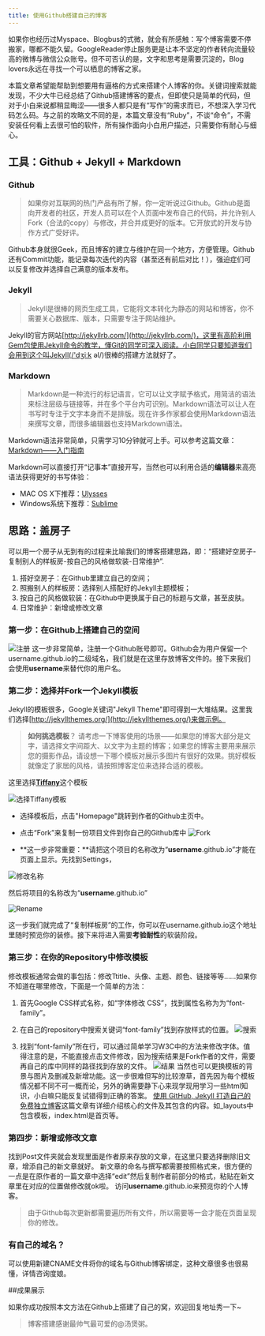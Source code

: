 ```yaml
---
title: 使用Github搭建自己的博客
---
```



如果你也经历过Myspace、Blogbus的式微，就会有所感触：写个博客需要不停搬家，哪都不能久留。GoogleReader停止服务更是让本不坚定的作者转向流量较高的微博与微信公众账号。但不可否认的是，文字和思考是需要沉淀的，Blog lovers永远在寻找一个可以栖息的博客之家。

本篇文章希望能帮助到想要用有逼格的方式来搭建个人博客的你。关键词搜索就能发现，不少大牛已经总结了Github搭建博客的要点，但即使只是简单的代码，但对于小白来说都稍显晦涩——很多人都只是有“写作”的需求而已，不想深入学习代码怎么码。与之前的攻略文不同的是，本篇文章没有“Ruby”，不谈“命令”，不需安装任何看上去很可怕的软件，所有操作面向小白用户描述，只需要你有耐心与细心。

## 工具：Github + Jekyll + Markdown

### Github

>如果你对互联网的热门产品有所了解，你一定听说过Github。Github是面向开发者的社区，开发人员可以在个人页面中发布自己的代码，并允许别人Fork（合法的copy）与修改，并合并成更好的版本。它开放式的开发与协作方式广受好评。

Github本身就很Geek，而且博客的建立与维护在同一个地方，方便管理。Github还有Commit功能，能记录每次迭代的内容（甚至还有前后对比！），强迫症们可以反复修改并选择自己满意的版本发布。

### Jekyll
>Jekyll是很棒的网页生成工具，它能将文本转化为静态的网站和博客，你不需要关心数据库、版本，只需要专注于网站维护。

Jekyll的官方网站[http://jekyllrb.com/](http://jekyllrb.com/)，这里有高阶利用Gem包使用Jekyll命令的教学，懂Git的同学可深入阅读。小白同学只要知道我们会用到这个叫Jekyll(/'dʒiːk əl/)很棒的搭建方法就好了。

### Markdown

>Markdown是一种流行的标记语言，它可以让文字赋予格式，用简洁的语法来标注层级与链接等，并在多个平台内可识别。Markdown语法可以让人在书写时专注于文字本身而不是排版。现在许多作家都会使用Markdown语法来撰写文章，而很多编辑器也支持Markdown语法。

Markdown语法非常简单，只需学习10分钟就可上手。可以参考这篇文章：[Markdown——入门指南](http://www.jianshu.com/p/1e402922ee32/)

Markdown可以直接打开“记事本”直接开写，当然也可以利用合适的**编辑器**来高亮语法获得更好的书写体验：

- MAC OS X下推荐：[Ulysses](http://www.ulyssesapp.com/)
- Windows系统下推荐：[Sublime](http://www.sublimetext.com/)

## 思路：盖房子
可以用一个房子从无到有的过程来比喻我们的博客搭建思路，即：“搭建好空房子-复制别人的样板房-按自己的风格做软装-日常维护”.

1. 搭好空房子：在Github里建立自己的空间；
2. 照搬别人的样板房：选择别人搭配好的Jekyll主题模板；
3. 按自己的风格做软装：在Github中更换属于自己的标题与文章，甚至皮肤。
4. 日常维护：新增或修改文章

### 第一步：在Github上搭建自己的空间
![注册](http://ww2.sinaimg.cn/large/623478fegw1evgexkdnfpj20dn0g6ju3.jpg)
这一步非常简单，注册一个Github账号即可。Github会为用户保留一个username.github.io的二级域名，我们就是在这里存放博客文件的。接下来我们会使用**username**来替代你的用户名。

### 第二步：选择并Fork一个Jekyll模板

Jekyll的模板很多，Google关键词"Jekyll Theme"即可得到一大堆结果。这里我们选择[http://jekyllthemes.org/](http://jekyllthemes.org/)来做示例。

>**如何挑选模板**？
请考虑一下博客使用的场景——如果您的博客大部分是文字，请选择文字间距大、以文字为主题的博客；如果您的博客主要用来展示您的摄影作品，请设想一下哪个模板对展示多图片有很好的效果。挑好模板就像定了家居的风格，请按照博客定位来选择合适的模板。	

这里选择[**Tiffany**](http://jekyllthemes.org/themes/tiffany/)这个模板

![选择Tiffany模板](http://ww3.sinaimg.cn/large/623478fegw1evgfe9dor5j20kh06st9r.jpg)

- 选择模板后，点击"Homepage"跳转到作者的Github主页中。

- 点击“Fork”来复制一份项目文件到你自己的Github库中
![Fork](http://ww1.sinaimg.cn/large/623478fegw1evgewvbl95j20sb09jtaq.jpg)

- **这一步非常重要：**请把这个项目的名称改为“**username**.github.io”才能在页面上显示。先找到Settings，

![修改名称](http://ww1.sinaimg.cn/large/623478fegw1evgf0yynspj20s407xwge.jpg)

然后将项目的名称改为“**username**.github.io”

![Rename](http://ww3.sinaimg.cn/large/623478fegw1evgf1xxzf1j20jx079t9h.jpg)

这一步我们就完成了“复制样板房”的工作，你可以在username.github.io这个地址里随时预览你的装修。接下来将进入需要**考验耐性**的软装阶段。

### 第三步：在你的Repository中修改模板

修改模板通常会做的事包括：修改Ttitle、头像、主题、颜色、链接等等……如果你不知道在哪里修改，下面是一个简单的方法：

1. 首先Google CSS样式名称，如“字体修改 CSS”，找到属性名称为为“font-family”。

2. 在自己的repository中搜索关键词“font-family”找到存放样式的位置。
![搜索](http://ww2.sinaimg.cn/large/623478fegw1evgez4xvvuj20ql07bt9l.jpg)
3. 找到“font-family”所在行，可以通过简单学习W3C中的方法来修改字体。值得注意的是，不能直接点击文件修改，因为搜索结果是Fork作者的文件，需要再自己的库中同样的路径找到存放的文件。
![结果](http://ww2.sinaimg.cn/large/623478fegw1evgezwhybdj20qc0awmzj.jpg)
当然也可以更换模板的背景与图片及删减及新增功能。这一步很难但写的比较潦草，首先因为每个模板情况都不同不可一概而论，另外的确需要静下心来现学现用学习一些html知识，小白嘛只能反复试错得到正确的答案。
[使用 GitHub, Jekyll 打造自己的免费独立博客](http://blog.csdn.net/on_1y/article/details/19259435)这篇文章有详细介绍核心的文件及其包含的内容。如_layouts中包含模板，index.html是首页等。

### 第四步：新增或修改文章
找到Post文件夹就会发现里面是作者原来存放的文章，在这里只要选择删除旧文章，增添自己的新文章就好。
新文章的命名与撰写都需要按照格式来，很方便的一点是在原作者的一篇文章中选择“edit”然后复制作者前部分的格式，粘贴在新文章里在对应的位置做修改就ok啦。
访问**username**.github.io来预览你的个人博客。

>由于Github每次更新都需要遍历所有文件，所以需要等一会才能在页面呈现你的修改。

### 有自己的域名？
可以使用新建CNAME文件将你的域名与Github博客绑定，这种文章很多也很易懂，详情咨询度娘。

##成果展示

如果你成功按照本文方法在Github上搭建了自己的窝，欢迎回复地址秀一下~
>博客搭建感谢最帅气最可爱的@汤煲粥。
